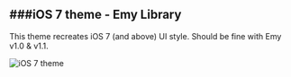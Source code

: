 ###iOS 7 theme - Emy Library
---

This theme recreates iOS 7 (and above) UI style.
Should be fine with Emy v1.0 & v1.1.

![iOS 7 theme](http://www.emy-library.org/files/themes/ios7/1.1/screenshots/ios7-1.jpg)
